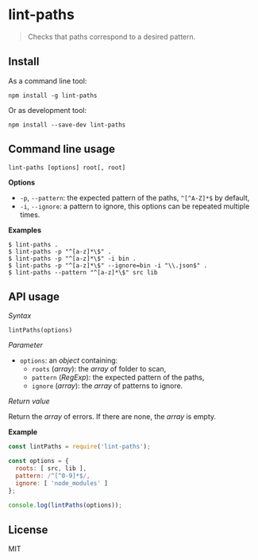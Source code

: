 # lint-paths

> Checks that paths correspond to a desired pattern.

## Install

As a command line tool:

```
npm install -g lint-paths
```

Or as development tool:

```
npm install --save-dev lint-paths
```

## Command line usage

```
lint-paths [options] root[, root]
```

**Options**

 * `-p`, `--pattern`: the expected pattern of the paths, `^[^A-Z]*$` by default,
 * `-i`, `--ignore`: a pattern to ignore, this options can be repeated multiple
   times.

**Examples**

```
$ lint-paths .
$ lint-paths -p "^[a-z]*\$" .
$ lint-paths -p "^[a-z]*\$" -i bin .
$ lint-paths -p "^[a-z]*\$" --ignore=bin -i "\\.json$" .
$ lint-paths --pattern "^[a-z]*\$" src lib
```

## API usage

_Syntax_

```
lintPaths(options)
```

_Parameter_

 * `options`: an _object_ containing:
   * `roots` (_array_): the _array_ of folder to scan,
   * `pattern` (_RegExp_): the expected pattern of the paths,
   * `ignore` (_array_): the _array_ of patterns to ignore.

_Return value_

Return the _array_ of errors. If there are none, the _array_ is empty.

**Example**

```js
const lintPaths = require('lint-paths');

const options = {
  roots: [ src, lib ],
  pattern: /^[^0-9]*$/,
  ignore: [ 'node_modules' ]
};

console.log(lintPaths(options));
```

## License

MIT
